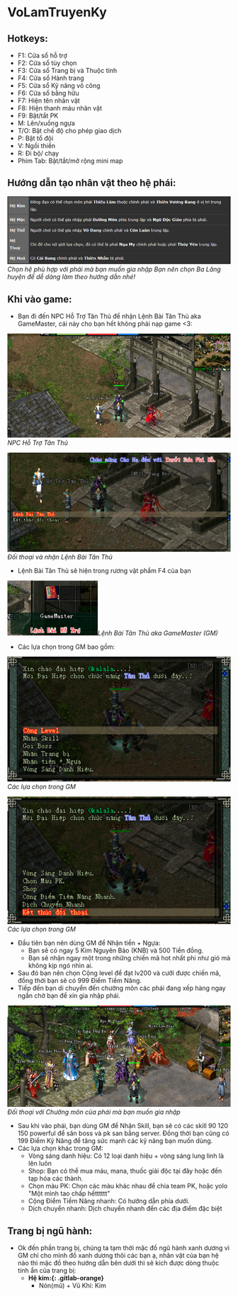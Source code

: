 # VoLamTruyenKy

## **Hotkeys:**
 - F1: Cửa sổ hỗ trợ
 - F2: Cửa sổ tùy chọn
 - F3: Cửa sổ Trang bị và Thuộc tính
 - F4: Cửa sổ Hành trang
 - F5: Cửa sổ Kỹ năng võ công
 - F6: Cửa sổ bằng hữu
 - F7: Hiện tên nhân vật
 - F8: Hiện thanh máu nhân vật
 - F9: Bật/tắt PK
 - M: Lên/xuống ngựa
 - T/O: Bật chế độ cho phép giao dịch
 - P: Bật tổ đội
 - V: Ngồi thiền
 - R: Đi bộ/ chạy
 - Phím Tab: Bật/tắt/mở rộng mini map
 
## **Hướng dẫn tạo nhân vật theo hệ phái:**
![hevaphai](/images/hevaphai.png)*Chọn hệ phù hợp với phái mà bạn muốn gia nhập*
    _Bạn nên chọn Ba Lăng huyện để dễ dàng làm theo hướng dẫn nhé!_
## **Khi vào game:**
 - Bạn đi đến NPC Hỗ Trợ Tân Thủ để nhận Lệnh Bài Tân Thủ aka GameMaster, cái này cho bạn hết không phải nạp game <3:

![httt1](/images/httt1.png)*NPC Hỗ Trợ Tân Thủ*

![httt2](/images/httt2.png)*Đối thoại và nhận Lệnh Bài Tân Thủ*

 - Lệnh Bài Tân Thủ sẽ hiện trong rương vật phẩm F4 của bạn

![gm](/images/gm.png)*Lệnh Bài Tân Thủ aka GameMaster (GM)*

 - Các lựa chọn trong GM bao gồm:

![gmlist](/images/gmlist1.png)*Các lựa chọn trong GM*

![gmlist](/images/gmlist2.png)*Các lựa chọn trong GM*

 - Đầu tiên bạn nên dùng GM để Nhận tiền + Ngựa:
    - Bạn sẽ có ngay 5 Kim Nguyên Bảo (KNB) và 500 Tiền đồng.
    - Bạn sẽ nhận ngay một trong những chiến mã hot nhất phi như gió mà không kịp ngó nhìn ai.
 - Sau đó bạn nên chọn Cộng level để đạt lv200 và cưỡi được chiến mã, đồng thời bạn sẽ có 999 Điểm Tiềm Năng.
 - Tiếp đến bạn di chuyển đến chưởng môn các phái đang xếp hàng ngay ngắn chờ bạn để xin gia nhập phái.

![nhapphai](/images/nhapphai.png)*Đối thoại với Chưởng môn của phái mà bạn muốn gia nhập*

 - Sau khi vào phái, bạn dùng GM để Nhận Skill, bạn sẽ có các skill 90 120 150 powerful để săn boss và pk san bằng server. Đồng thời bạn cũng có 199 Điểm Kỹ Năng để tăng sức mạnh các kỹ năng bạn muốn dùng.
 - Các lựa chọn khác trong GM:
    - Vòng sáng danh hiệu: Có 12 loại danh hiệu + vòng sáng lung linh là lên luôn
    - Shop: Bạn có thể mua máu, mana, thuốc giải độc tại đây hoặc đến tạp hóa các thành.
    - Chọn màu PK: Chọn các màu khác nhau để chia team PK, hoặc yolo "Một mình tao chấp hếtttttt"
    - Cộng Điểm Tiềm Năng nhanh: Có hướng dẫn phía dưới.
    - Dịch chuyển nhanh: Dịch chuyển nhanh đến các địa điểm đặc biệt
## **Trang bị ngũ hành:**
 - Ok đến phần trang bị, chúng ta tạm thời mặc đồ ngũ hành xanh dương vì GM chỉ cho mình đồ xanh dương thôi các bạn ạ, nhân vật của bạn hệ nào thì mặc đồ theo hướng dẫn bên dưới thì sẽ kích được dòng thuộc tính ẩn của trang bị:
    - **Hệ kim:{: .gitlab-orange}**
      - Nón(mũ) + Vũ Khí: Kim
